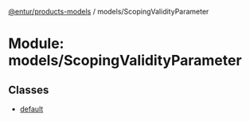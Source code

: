 [@entur/products-models](../README.md) / models/ScopingValidityParameter

# Module: models/ScopingValidityParameter

## Classes

- [default](../classes/models_ScopingValidityParameter.default.md)
